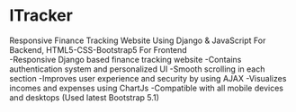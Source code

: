 # ITracker
Responsive Finance Tracking Website Using Django &amp; JavaScript For Backend, HTML5-CSS-Bootstrap5 For Frontend  
-Responsive Django based finance tracking website
-Contains authentication system and personalized UI
-Smooth scrolling in each section
-Improves user experience and security by using AJAX
-Visualizes incomes and expenses using ChartJs
-Compatible with all mobile devices and desktops (Used latest Bootstrap 5.1)
